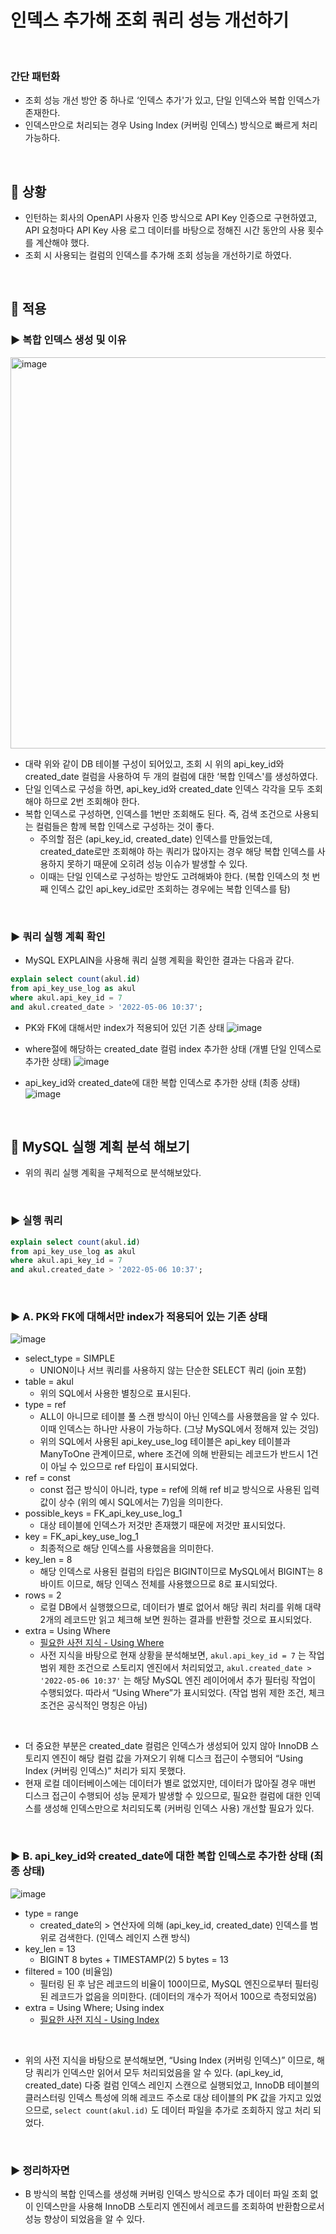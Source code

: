 # 인덱스 추가해 조회 쿼리 성능 개선하기

<br>

### 간단 패턴화 
- 조회 성능 개선 방안 중 하나로 ‘인덱스 추가'가 있고, 단일 인덱스와 복합 인덱스가 존재한다.
- 인덱스만으로 처리되는 경우 Using Index (커버링 인덱스) 방식으로 빠르게 처리 가능하다.

<br>

## 📌 상황
- 인턴하는 회사의 OpenAPI 사용자 인증 방식으로 API Key 인증으로 구현하였고, API 요청마다 API Key 사용 로그 데이터를 바탕으로 정해진 시간 동안의 사용 횟수를 계산해야 했다.
- 조회 시 사용되는 컬럼의 인덱스를 추가해 조회 성능을 개선하기로 하였다.

<br>

## 📌 적용

### ▶️ 복합 인덱스 생성 및 이유
<img width="626" alt="image" src="https://user-images.githubusercontent.com/69254943/179780127-64b02143-c768-482c-8688-3c2f15ec50b6.png">

- 대략 위와 같이 DB 테이블 구성이 되어있고, 조회 시 위의 api_key_id와 created_date 컬럼을 사용하여 두 개의 컬럼에 대한 ‘복합 인덱스'를 생성하였다.
- 단일 인덱스로 구성을 하면, api_key_id와 created_date 인덱스 각각을 모두 조회해야 하므로 2번 조회해야 한다.
- 복합 인덱스로 구성하면, 인덱스를 1번만 조회해도 된다. 즉, 검색 조건으로 사용되는 컬럼들은 함께 복합 인덱스로 구성하는 것이 좋다.
  - 주의할 점은 (api_key_id, created_date) 인덱스를 만들었는데, created_date로만 조회해야 하는 쿼리가 많아지는 경우 해당 복합 인덱스를 사용하지 못하기 때문에 오히려 성능 이슈가 발생할 수 있다. 
  - 이때는 단일 인덱스로 구성하는 방안도 고려해봐야 한다. (복합 인덱스의 첫 번째 인덱스 값인 api_key_id로만 조회하는 경우에는 복합 인덱스를 탐)

<br>

### ▶️ 쿼리 실행 계획 확인
- MySQL EXPLAIN을 사용해 쿼리 실행 계획을 확인한 결과는 다음과 같다.

```sql
explain select count(akul.id)
from api_key_use_log as akul
where akul.api_key_id = 7
and akul.created_date > '2022-05-06 10:37';
```

- PK와 FK에 대해서만 index가 적용되어 있던 기존 상태
![image](https://user-images.githubusercontent.com/69254943/179780412-9e3498a1-33f2-4528-9bd4-f7b309ea4fb3.png)

- where절에 해당하는 created_date 컬럼 index 추가한 상태 (개별 단일 인덱스로 추가한 상태)
![image](https://user-images.githubusercontent.com/69254943/179780499-91f20030-2d5d-477d-9f7d-fbe8cd32b945.png)

- api_key_id와 created_date에 대한 복합 인덱스로 추가한 상태 (최종 상태)
![image](https://user-images.githubusercontent.com/69254943/179780577-317a47fb-efbe-4552-b58f-d62c172950ec.png)

<br>

## 📌 MySQL 실행 계획 분석 해보기
- 위의 쿼리 실행 계획을 구체적으로 분석해보았다.

<br>

### ▶️ 실행 쿼리
```sql
explain select count(akul.id)
from api_key_use_log as akul
where akul.api_key_id = 7
and akul.created_date > '2022-05-06 10:37';
```

<br>

### ▶️ A. PK와 FK에 대해서만 index가 적용되어 있는 기존 상태

![image](https://user-images.githubusercontent.com/69254943/179780412-9e3498a1-33f2-4528-9bd4-f7b309ea4fb3.png)

- select_type = SIMPLE
  - UNION이나 서브 쿼리를 사용하지 않는 단순한 SELECT 쿼리 (join 포함)
- table = akul
  - 위의 SQL에서 사용한 별칭으로 표시된다.
- type = ref
  - ALL이 아니므로 테이블 풀 스캔 방식이 아닌 인덱스를 사용했음을 알 수 있다. 이때 인덱스는 하나만 사용이 가능하다. (그냥 MySQL에서 정해져 있는 것임)
  - 위의 SQL에서 사용된 api_key_use_log 테이블은 api_key 테이블과 ManyToOne 관계이므로, where 조건에 의해 반환되는 레코드가 반드시 1건이 아닐 수 있으므로 ref 타입이 표시되었다.
- ref = const
  - const 접근 방식이 아니라, type = ref에 의해 ref 비교 방식으로 사용된 입력 값이 상수 (위의 예시 SQL에서는 7)임을 의미한다.
- possible_keys = FK_api_key_use_log_1
  - 대상 테이블에 인덱스가 저것만 존재했기 때문에 저것만 표시되었다.
- key = FK_api_key_use_log_1
  - 최종적으로 해당 인덱스를 사용했음을 의미한다.
- key_len = 8
  - 해당 인덱스로 사용된 컬럼의 타입은 BIGINT이므로 MySQL에서 BIGINT는 8 바이트 이므로, 해당 인덱스 전체를 사용했으므로 8로 표시되었다.
- rows = 2
  - 로컬 DB에서 실행했으므로, 데이터가 별로 없어서 해당 쿼리 처리를 위해 대략 2개의 레코드만 읽고 체크해 보면 원하는 결과를 반환할 것으로 표시되었다.
- extra = Using Where
  - [필요한 사전 지식 - Using Where](https://github.com/sw-develop/Today-I-Learn/blob/main/database/MySQL_Query_Explain.md)
  - 사전 지식을 바탕으로 현재 상황을 분석해보면, ```akul.api_key_id = 7``` 는 작업 범위 제한 조건으로 스토리지 엔진에서 처리되었고, ```akul.created_date > '2022-05-06 10:37'``` 는 해당 MySQL 엔진 레이어에서 추가 필터링 작업이 수행되었다. 따라서 “Using Where”가 표시되었다. (작업 범위 제한 조건, 체크 조건은 공식적인 명칭은 아님)

<br>

- 더 중요한 부분은 created_date 컬럼은 인덱스가 생성되어 있지 않아 InnoDB 스토리지 엔진이 해당 컬럼 값을 가져오기 위해 디스크 접근이 수행되어 “Using Index (커버링 인덱스)” 처리가 되지 못했다.
- 현재 로컬 데이터베이스에는 데이터가 별로 없었지만, 데이터가 많아질 경우 매번 디스크 접근이 수행되어 성능 문제가 발생할 수 있으므로, 필요한 컬럼에 대한 인덱스를 생성해 인덱스만으로 처리되도록 (커버링 인덱스 사용) 개선할 필요가 있다.

<br>

### ▶️ B. api_key_id와 created_date에 대한 복합 인덱스로 추가한 상태 (최종 상태)

![image](https://user-images.githubusercontent.com/69254943/179780577-317a47fb-efbe-4552-b58f-d62c172950ec.png)

- type = range
  - created_date의 > 연산자에 의해 (api_key_id, created_date) 인덱스를 범위로 검색한다. (인덱스 레인지 스캔 방식)
- key_len = 13
  - BIGINT 8 bytes + TIMESTAMP(2) 5 bytes = 13
- filtered = 100 (비율임)
  - 필터링 된 후 남은 레코드의 비율이 100이므로, MySQL 엔진으로부터 필터링된 레코드가 없음을 의미한다. (데이터의 개수가 적어서 100으로 측정되었음)
- extra = Using Where; Using index
  - [필요한 사전 지식 - Using Index](https://github.com/sw-develop/Today-I-Learn/blob/main/database/MySQL_Query_Explain.md)

<br>

- 위의 사전 지식을 바탕으로 분석해보면, “Using Index (커버링 인덱스)” 이므로, 해당 쿼리가 인덱스만 읽어서 모두 처리되었음을 알 수 있다. (api_key_id, created_date) 다중 컬럼 인덱스 레인지 스캔으로 실행되었고, InnoDB 테이블의 클러스터링 인덱스 특성에 의해 레코드 주소로 대상 테이블의 PK 값을 가지고 있었으므로, `select count(akul.id)` 도 데이터 파일을 추가로 조회하지 않고 처리 되었다.

<br>

### ▶️ 정리하자면
- B 방식의 복합 인덱스를 생성해 커버링 인덱스 방식으로 추가 데이터 파일 조회 없이 인덱스만을 사용해 InnoDB 스토리지 엔진에서 레코드를 조회하여 반환함으로서 성능 향상이 되었음을 알 수 있다.
